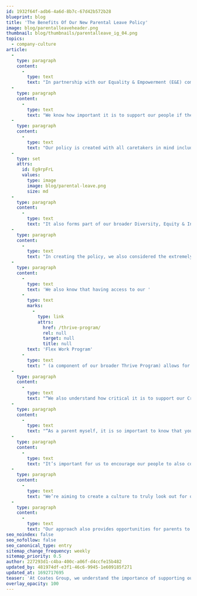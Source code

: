```yaml
---
id: 1932f64f-adb6-4a6d-8b7c-67d42b572b28
blueprint: blog
title: 'The Benefits Of Our New Parental Leave Policy'
image: blog/parentalleaveheader.png
thumbnail: blog/thumbnails/parentalleave_ig_04.png
topics:
  - company-culture
article:
  -
    type: paragraph
    content:
      -
        type: text
        text: "In partnership with our Equality & Empowerment (E&E) committee and People & Culture team, we are proud to announce Coates Group’s Global Parental Leave Policy.\_\_"
  -
    type: paragraph
    content:
      -
        type: text
        text: "We know how important it is to support our people if they choose to become parents, so our policy is designed to provide financial support as well as ensure our people continue to feel connected whilst on leave and supported when they return to work. \_"
  -
    type: paragraph
    content:
      -
        type: text
        text: "Our policy is created with all caretakers in mind including primary and secondary carers, same-sex couples, single parents as well as those looking to pursue adoption or surrogacy. \_"
  -
    type: set
    attrs:
      id: Eg9rpFrL
      values:
        type: image
        image: blog/parental-leave.png
        size: md
  -
    type: paragraph
    content:
      -
        type: text
        text: "It also forms part of our broader Diversity, Equity & Inclusion (DE&I) strategy, and applies to our Crew from all over the world, regardless of office location or the country they reside in. \_"
  -
    type: paragraph
    content:
      -
        type: text
        text: "In creating the policy, we also considered the extremely challenging emotional and physical situations that some expectant mothers may endure. As a result, the policy offers additional paid leave for unfortunate circumstances such as miscarriages and stillbirths, to allow time for parents to grieve and heal.\_\_\_"
  -
    type: paragraph
    content:
      -
        type: text
        text: 'We also know that having access to our '
      -
        type: text
        marks:
          -
            type: link
            attrs:
              href: /thrive-program/
              rel: null
              target: null
              title: null
        text: 'Flex Work Program'
      -
        type: text
        text: " (a component of our broader Thrive Program) allows for better management of personal and family commitments such as attending antenatal care or assisted conception appointments. It was important that the policy and program could enable our Crew to more easily and flexibly manage their work-life balance when preparing to become a parent.\_\_"
  -
    type: paragraph
    content:
      -
        type: text
        text: "“We also understand how critical it is to support our Crew when new parents or caretakers return to work,” says Leo Coates, CEO of Coates Group.\_ \_"
  -
    type: paragraph
    content:
      -
        type: text
        text: "“As a parent myself, it is so important to know that you can have that time out when you’re expecting a child and that your company can support you to do that,” said Lisa Taylor, Chief People Officer at Coates Group.\_ \_"
  -
    type: paragraph
    content:
      -
        type: text
        text: "It’s important for us to encourage our people to also consider what’s right for them when returning to work such as whether they prefer to continue as full-time employees or instead utilise our Flex Work Program with part-time or job share work.\_"
  -
    type: paragraph
    content:
      -
        type: text
        text: "We’re aiming to create a culture to truly look out for one another, and this period of supporting the members of our Crew plays such a critical role in their transition back into the workplace. \_"
  -
    type: paragraph
    content:
      -
        type: text
        text: "Our approach also provides opportunities for parents to remain connected (if they wish to) during parental leave as well as having a network of other parents to connect with upon their return to work. At Coates, we pride ourselves on being a Crew who cares for and supports each other, and our global parental leave policy is just another example of that.\_"
seo_noindex: false
seo_nofollow: false
seo_canonical_type: entry
sitemap_change_frequency: weekly
sitemap_priority: 0.5
author: 227293d1-c4ba-400c-a06f-d4ccfe15b482
updated_by: 481974df-e3f1-46c6-9945-1e609185f271
updated_at: 1692717695
teaser: 'At Coates Group, we understand the importance of supporting our Crew if they begin a new chapter in their lives - parenthood.'
overlay_opacity: 100
---
```

